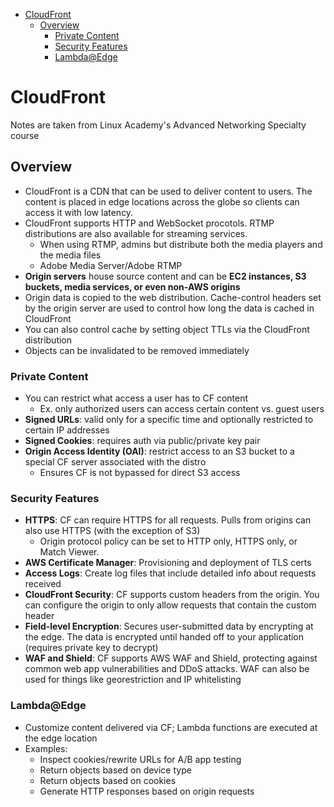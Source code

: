 - [CloudFront](#cloudfront)
  - [Overview](#overview)
    - [Private Content](#private-content)
    - [Security Features](#security-features)
    - [Lambda@Edge](#lambdaedge)

# CloudFront
Notes are taken from Linux Academy's Advanced Networking Specialty course

## Overview
* CloudFront is a CDN that can be used to deliver content to users. The content is placed in edge locations across the globe so clients can access it with low latency.
* CloudFront supports HTTP and WebSocket procotols. RTMP distributions are also available for streaming services.
  * When using RTMP, admins but distribute both the media players and the media files
  * Adobe Media Server/Adobe RTMP
* **Origin servers** house source content and can be **EC2 instances, S3 buckets, media services, or even non-AWS origins**
* Origin data is copied to the web distribution. Cache-control headers set by the origin server are used to control how long the data is cached in CloudFront
* You can also control cache by setting object TTLs via the CloudFront distribution
* Objects can be invalidated to be removed immediately

### Private Content
* You can restrict what access a user has to CF content
  * Ex. only authorized users can access certain content vs. guest users
* **Signed URLs**: valid only for a specific time and optionally restricted to certain IP addresses
* **Signed Cookies**: requires auth via public/private key pair
* **Origin Access Identity (OAI)**: restrict access to an S3 bucket to a special CF server associated with the distro
  * Ensures CF is not bypassed for direct S3 access

### Security Features
* **HTTPS**: CF can require HTTPS for all requests. Pulls from origins can also use HTTPS (with the exception of S3)
  * Origin protocol policy can be set to HTTP only, HTTPS only, or Match Viewer.
* **AWS Certificate Manager**: Provisioning and deployment of TLS certs
* **Access Logs**: Create log files that include detailed info about requests received
* **CloudFront Security**: CF supports custom headers from the origin. You can configure the origin to only allow requests that contain the custom header
* **Field-level Encryption**: Secures user-submitted data by encrypting at the edge. The data is encrypted until handed off to your application (requires private key to decrypt)
* **WAF and Shield**: CF supports AWS WAF and Shield, protecting against common web app vulnerabilities and DDoS attacks. WAF can also be used for things like georestriction and IP whitelisting

### Lambda@Edge
* Customize content delivered via CF; Lambda functions are executed at the edge location
* Examples:
  * Inspect cookies/rewrite URLs for A/B app testing
  * Return objects based on device type
  * Return objects based on cookies
  * Generate HTTP responses based on origin requests